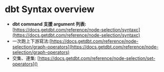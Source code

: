 # dbt Syntax overview

- **dbt command 支援 argument 列表:** [https://docs.getdbt.com/reference/node-selection/syntaxc](https://docs.getdbt.com/reference/node-selection/syntaxc)
- 一次跑上下游寫法:[https://docs.getdbt.com/reference/node-selection/graph-operators](https://docs.getdbt.com/reference/node-selection/graph-operators)
- 交集、連集: [https://docs.getdbt.com/reference/node-selection/set-operators]()
